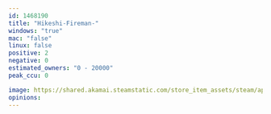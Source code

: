 ```yaml
---
id: 1468190
title: "Hikeshi-Fireman-"
windows: "true"
mac: "false"
linux: false
positive: 2
negative: 0
estimated_owners: "0 - 20000"
peak_ccu: 0

image: https://shared.akamai.steamstatic.com/store_item_assets/steam/apps/1468190/header.jpg?t=1633418663
opinions:
---
```

